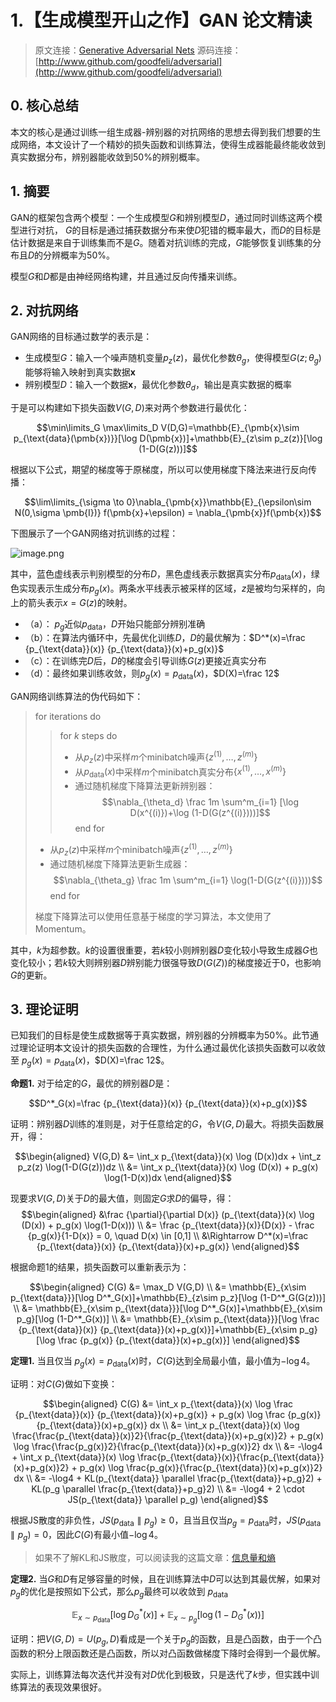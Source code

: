 # 1.【生成模型开山之作】GAN 论文精读

> 原文连接：[Generative Adversarial Nets](https://arxiv.org/pdf/1406.2661.pdf)
> 源码连接：[http://www.github.com/goodfeli/adversarial](http://www.github.com/goodfeli/adversarial)

## 0. 核心总结

本文的核心是通过训练一组生成器-辨别器的对抗网络的思想去得到我们想要的生成网络，本文设计了一个精妙的损失函数和训练算法，使得生成器能最终能收敛到真实数据分布，辨别器能收敛到50%的辨别概率。

## 1. 摘要

GAN的框架包含两个模型：一个生成模型$G$和辨别模型$D$，通过同时训练这两个模型进行对抗， $G$的目标是通过捕获数据分布来使$D$犯错的概率最大，而$D$的目标是估计数据是来自于训练集而不是$G$。随着对抗训练的完成，$G$能够恢复训练集的分布且$D$的分辨概率为50%。

模型$G$和$D$都是由神经网络构建，并且通过反向传播来训练。

## 2. 对抗网络

GAN网络的目标通过数学的表示是：

- 生成模型$G$：输入一个噪声随机变量$p_z(z)$，最优化参数$\theta_g$，使得模型$G(z;\theta_g)$能够将输入映射到真实数据$\pmb{x}$
- 辨别模型$D$：输入一个数据$\pmb{x}$，最优化参数$\theta_d$，输出是真实数据的概率

于是可以构建如下损失函数$V(G,D)$来对两个参数进行最优化：

$$\min\limits_G \max\limits_D V(D,G)=\mathbb{E}_{\pmb{x}\sim p_{\text{data}(\pmb{x})}}[\log D(\pmb{x})]+\mathbb{E}_{z\sim p_z(z)}[\log (1-D(G(z)))]$$

根据以下公式，期望的梯度等于原梯度，所以可以使用梯度下降法来进行反向传播：

$$\lim\limits_{\sigma \to 0}\nabla_{\pmb{x}}\mathbb{E}_{\epsilon\sim N(0,\sigma \pmb{I})} f(\pmb{x}+\epsilon) = \nabla_{\pmb{x}}f(\pmb{x})$$

下图展示了一个GAN网络对抗训练的过程：

![image.png](https://pic3.zhimg.com/80/v2-071c85408067921c0e3f0951ee557d3a_720w.webp)

其中，蓝色虚线表示判别模型的分布$D$，黑色虚线表示数据真实分布$p_{\text{data}}(x)$，绿色实现表示生成分布$p_g(x)$。两条水平线表示被采样的区域，$z$是被均匀采样的，向上的箭头表示$x=G(z)$的映射。

- （a）： $p_g$近似$p_\text{data}$，$D$开始只能部分辨别准确
- （b）：在算法内循环中，先最优化训练$D$，$D$的最优解为：$D^*(x)=\frac {p_{\text{data}}(x)} {p_{\text{data}}(x)+p_g(x)}$
- （c）：在训练完$D$后，$D$的梯度会引导训练$G(z)$更接近真实分布
- （d）：最终如果训练收敛，则$p_g(x) = p_{\text{data}}(x)$，$D(X)=\frac 12$

GAN网络训练算法的伪代码如下：

> for iterations do
>> for $k$ steps do
>> - 从$p_z(z)$中采样$m$个minibatch噪声$\{z^{(1)}, \ldots ,z^{(m)}\}$
>> - 从$p_{\text{data}}(x)$中采样$m$个minibatch真实分布$\{x^{(1)}, \ldots ,x^{(m)}\}$
>> - 通过随机梯度下降算法更新辨别器：
>> $$\nabla_{\theta_d} \frac 1m \sum^m_{i=1} [\log D(x^{(i)})+\log (1-D(G(z^{(i)})))]$$
>> end for
> - 从$p_z(z)$中采样$m$个minibatch噪声$\{z^{(1)}, \ldots ,z^{(m)}\}$
> - 通过随机梯度下降算法更新生成器：
> $$\nabla_{\theta_g} \frac 1m \sum^m_{i=1} \log(1-D(G(z^{(i)})))$$
> end for
> 
> 梯度下降算法可以使用任意基于梯度的学习算法，本文使用了Momentum。

其中，$k$为超参数。$k$的设置很重要，若$k$较小则辨别器$D$变化较小导致生成器$G$也变化较小；若$k$较大则辨别器$D$辨别能力很强导致$D(G(Z))$的梯度接近于0，也影响$G$的更新。

## 3. 理论证明

已知我们的目标是使生成数据等于真实数据，辨别器的分辨概率为50%。此节通过理论证明本文设计的损失函数的合理性，为什么通过最优化该损失函数可以收敛至 $p_g(x) = p_{\text{data}}(x)$，$D(X)=\frac 12$。

**命题1.** 对于给定的$G$，最优的辨别器$D$是：

$$D^*_G(x)=\frac {p_{\text{data}}(x)} {p_{\text{data}}(x)+p_g(x)}$$

证明：辨别器$D$训练的准则是，对于任意给定的$G$，令$V(G,D)$最大。将损失函数展开，得：

$$\begin{aligned} 
V(G,D) &= \int_x p_{\text{data}}(x) \log (D(x))dx + \int_z p_z(z) \log(1-D(G(z)))dz \\
&= \int_x p_{\text{data}}(x) \log (D(x)) + p_g(x) \log(1-D(x))dx
\end{aligned}$$

现要求$V(G,D)$关于$D$的最大值，则固定$G$求$D$的偏导，得：
$$\begin{aligned} 
&\frac {\partial}{\partial D(x)} (p_{\text{data}}(x) \log (D(x)) + p_g(x) \log(1-D(x))) \\
&= \frac {p_{\text{data}}(x)}{D(x)} - \frac {p_g(x)}{1-D(x)} = 0, \quad D(x) \in [0,1] \\
&\Rightarrow D^*(x)=\frac {p_{\text{data}}(x)} {p_{\text{data}}(x)+p_g(x)}
\end{aligned}$$

根据命题1的结果，损失函数可以重新表示为：

$$\begin{aligned} 
C(G) &= \max_D V(G,D) \\
&= \mathbb{E}_{x\sim p_{\text{data}}}[\log D^*_G(x)]+\mathbb{E}_{z\sim p_z}[\log (1-D^*_G(G(z)))] \\
&= \mathbb{E}_{x\sim p_{\text{data}}}[\log D^*_G(x)]+\mathbb{E}_{x\sim p_g}[\log (1-D^*_G(x))] \\
&= \mathbb{E}_{x\sim p_{\text{data}}}[\log \frac {p_{\text{data}}(x)} {p_{\text{data}}(x)+p_g(x)}]+\mathbb{E}_{x\sim p_g}[\log \frac {p_g(x)} {p_{\text{data}}(x)+p_g(x)}]
\end{aligned}$$

**定理1.** 当且仅当 $p_g(x) = p_{\text{data}}(x)$时，$C(G)$达到全局最小值，最小值为$-\log 4$。

证明：对$C(G)$做如下变换：

$$\begin{aligned} 
C(G) &= \int_x p_{\text{data}}(x) \log \frac {p_{\text{data}}(x)} {p_{\text{data}}(x)+p_g(x)} + p_g(x) \log \frac {p_g(x)} {p_{\text{data}}(x)+p_g(x)} dx \\ 
&= \int_x p_{\text{data}}(x) \log \frac{\frac{p_{\text{data}}(x)}2}{\frac{p_{\text{data}}(x)+p_g(x)}2} + p_g(x) \log \frac{\frac{p_g(x)}2}{\frac{p_{\text{data}}(x)+p_g(x)}2} dx \\
&= -\log4 + \int_x p_{\text{data}}(x) \log \frac{p_{\text{data}}(x)}{\frac{p_{\text{data}}(x)+p_g(x)}2} + p_g(x) \log \frac{p_g(x)}{\frac{p_{\text{data}}(x)+p_g(x)}2} dx \\
&= -\log4 + KL(p_{\text{data}} \parallel \frac{p_{\text{data}}+p_g}2) + KL(p_g \parallel \frac{p_{\text{data}}+p_g}2) \\
&= -\log4 + 2 \cdot JS(p_{\text{data}} \parallel p_g) 
\end{aligned}$$

根据JS散度的非负性，$JS(p_{\text{data}} \parallel p_g) \geq 0$，且当且仅当$p_g = p_{\text{data}}$时，$JS(p_{\text{data}} \parallel p_g) = 0$，因此$C(G)$有最小值$-\log 4$。

> 如果不了解KL和JS散度，可以阅读我的这篇文章：[信息量和熵](https://lisenjie757.github.io/%E7%9F%A5%E8%AF%86%E5%BA%93/%E6%95%B0%E5%AD%A6%E5%9F%BA%E7%A1%80/%E4%BF%A1%E6%81%AF%E9%87%8F%E5%92%8C%E7%86%B5.html)

**定理2.** 当$G$和$D$有足够容量的时候，且在训练算法中$D$可以达到其最优解，如果对$p_g$的优化是按照如下公式，那么$p_g$最终可以收敛到 $p_{\text{data}}$

$$\mathbb{E}_{x\sim p_{\text{data}}}[\log D^*_G(x)]+\mathbb{E}_{x\sim p_g}[\log (1-D^*_G(x))]$$

证明：把$V(G,D) = U(p_g,D)$看成是一个关于$p_g$的函数，且是凸函数，由于一个凸函数的积分上限函数还是凸函数，所以对凸函数做梯度下降时会得到一个最优解。

实际上，训练算法每次迭代并没有对$D$优化到极致，只是迭代了$k$步，但实践中训练算法的表现效果很好。